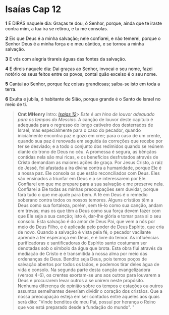 # Isaías Cap 12

**1** 	E DIRÁS naquele dia: Graças te dou, ó Senhor, porque, ainda que te iraste contra mim, a tua ira se retirou, e tu me consolas.

**2** 	Eis que Deus é a minha salvação; nele confiarei, e não temerei, porque o Senhor Deus é a minha força e o meu cântico, e se tornou a minha salvação.

**3** 	E vós com alegria tirareis águas das fontes da salvação.

**4** 	E direis naquele dia: Dai graças ao Senhor, invocai o seu nome, fazei notório os seus feitos entre os povos, contai quão excelso é o seu nome.

**5** 	Cantai ao Senhor, porque fez coisas grandiosas; saiba-se isto em toda a terra.

**6** 	Exulta e jubila, ó habitante de Sião, porque grande é o Santo de Israel no meio de ti.


> **Cmt MHenry** Intro: *[Isaías 12](../23A-Is/12.md#0)*> *Este é um hino de louvor adequado para os tempos do Messias.* A canção de louvor deste capítulo é adequada para o regresso do longo cativeiro dos desterrados de Israel, mas especialmente para o caso do pecador, quando inicialmente encontra paz e gozo em crer; para o caso de um crente, quando sua paz é renovada em seguida às correções que recebe por ter se desviado; e a todo o conjunto dos redimidos quando se reúnem diante do trono de Deus no céu. A promessa é segura, as bênçãos contidas nela são mui ricas, e os benefícios desfrutados através de Cristo demandam as maiores ações de graça. Por Jesus Cristo, a raiz de Jessé, foi afastada a ira divina contra a humanidade, porque Ele é a nossa paz. Ele consola os que estão reconciliados com Deus. Eles são ensinados a triunfar em Deus e a se interessarem por Ele. Confiarei em que me prepare para a sua salvação e me preserve nela. Confiarei a Ele todas as minhas preocupações sem duvidar, porque fará tudo o que me ajude para bem. A fé em Deus é o remédio soberano contra todos os nossos temores. Alguns cristãos têm a Deus como sua fortaleza, porém, sem tê-lo como sua canção, andam em trevas; mas os que têm a Deus como sua força devem fazer com que Ele seja a sua canção; isto é, dar-lhe glória e tomar para si o seu consolo. Esta salvação é do amor de Deus Pai, que vem a nós por meio do Deus Filho, e é aplicada pelo poder de Deus Espírito, que cria de novo. Quando a salvação é vista pela fé, o pecador vacilante aprende a ter esperança em Deus, e é livre do temor. As influências purificadoras e santificadoras do Espírito santo costumam ser denotadas sob o símbolo da água que brota. Esta obra flui através da mediação de Cristo e é transmitida à nossa alma por meio das ordenanças de Deus. Bendito seja Deus, pois temos poços de salvação abertos por todos os lados, e podemos tirar deles água de vida e consolo. Na segunda parte desta canção evangelizadora (versos 4-6), os crentes exortam-se uns aos outros para louvarem a Deus e procurarem levar outros a se unirem neste propósito. Nenhuma diferença de opinião sobre os tempos e estações ou outros assuntos semelhantes deveríam dividir o coração dos cristãos. Que a nossa preocupação esteja em ser contados entre aqueles aos quais será dito: "Vinde benditos de meu Pai, possuí por herança o Reino que vos está preparado desde a fundação do mundo". "